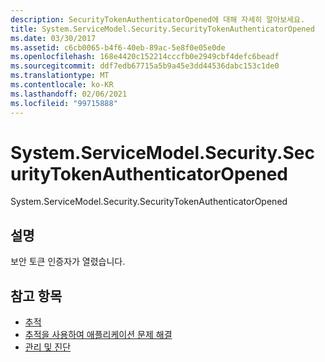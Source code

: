 ```yaml
---
description: SecurityTokenAuthenticatorOpened에 대해 자세히 알아보세요.
title: System.ServiceModel.Security.SecurityTokenAuthenticatorOpened
ms.date: 03/30/2017
ms.assetid: c6cb0065-b4f6-40eb-89ac-5e8f0e05e0de
ms.openlocfilehash: 168e4420c152214cccfb0e2949cbf4defc6beadf
ms.sourcegitcommit: ddf7edb67715a5b9a45e3dd44536dabc153c1de0
ms.translationtype: MT
ms.contentlocale: ko-KR
ms.lasthandoff: 02/06/2021
ms.locfileid: "99715888"
---
```

# <a name="systemservicemodelsecuritysecuritytokenauthenticatoropened"></a>System.ServiceModel.Security.SecurityTokenAuthenticatorOpened

System.ServiceModel.Security.SecurityTokenAuthenticatorOpened  
  
## <a name="description"></a>설명  

 보안 토큰 인증자가 열렸습니다.  
  
## <a name="see-also"></a>참고 항목

- [추적](index.md)
- [추적을 사용하여 애플리케이션 문제 해결](using-tracing-to-troubleshoot-your-application.md)
- [관리 및 진단](../index.md)
